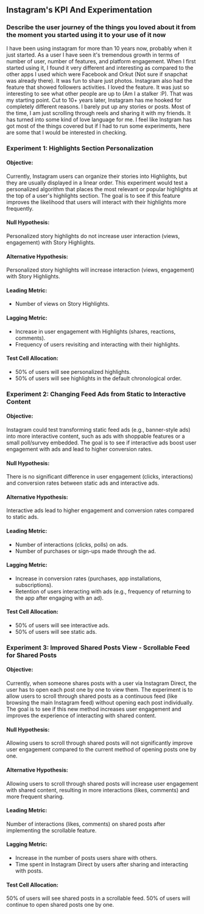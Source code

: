 ## Instagram's KPI And Experimentation

### Describe the user journey of the things you loved about it from the moment you started using it to your use of it now
I have been using instagram for more than 10 years now, probably when it just started. As a user I have seen it's tremendous growth in terms of number of user, number of features, and platform engagement. When I first started using it, I found it very different and interesting as compared to the other apps I used which were Facebook and Orkut (Not sure if snapchat was already there). It was fun to share just photos. Instagram also had the feature that showed followers activities. I loved the feature. It was just so interesting to see what other people are up to (Am I a stalker :P). That was my starting point. Cut to 10+ years later, Instagram has me hooked for completely different reasons. I barely put up any stories or posts. Most of the time, I am just scrolling through reels and sharing it with my friends. It has turned into some kind of love language for me. I feel like Instgram has got most of the things covered but if I had to run some experiments, here are some that I would be interested in checking.

### Experiment 1: Highlights Section Personalization
#### Objective: 
Currently, Instagram users can organize their stories into Highlights, but they are usually displayed in a linear order. This experiment would test a personalized algorithm that places the most relevant or popular highlights at the top of a user's highlights section. The goal is to see if this feature improves the likelihood that users will interact with their highlights more frequently.

#### Null Hypothesis: 
Personalized story highlights do not increase user interaction (views, engagement) with Story Highlights.

#### Alternative Hypothesis: 
Personalized story highlights will increase interaction (views, engagement) with Story Highlights.

#### Leading Metric:
- Number of views on Story Highlights.

#### Lagging Metric:
- Increase in user engagement with Highlights (shares, reactions, comments).
- Frequency of users revisiting and interacting with their highlights.

#### Test Cell Allocation:
- 50% of users will see personalized highlights.
- 50% of users will see highlights in the default chronological order.

### Experiment 2: Changing Feed Ads from Static to Interactive Content
#### Objective: 
Instagram could test transforming static feed ads (e.g., banner-style ads) into more interactive content, such as ads with shoppable features or a small poll/survey embedded. The goal is to see if interactive ads boost user engagement with ads and lead to higher conversion rates.

#### Null Hypothesis: 
There is no significant difference in user engagement (clicks, interactions) and conversion rates between static ads and interactive ads.

#### Alternative Hypothesis: 
Interactive ads lead to higher engagement and conversion rates compared to static ads.

#### Leading Metric:
- Number of interactions (clicks, polls) on ads.
- Number of purchases or sign-ups made through the ad.

#### Lagging Metric:
- Increase in conversion rates (purchases, app installations, subscriptions).
- Retention of users interacting with ads (e.g., frequency of returning to the app after engaging with an ad).

#### Test Cell Allocation:
- 50% of users will see interactive ads.
- 50% of users will see static ads.

### Experiment 3: Improved Shared Posts View - Scrollable Feed for Shared Posts
#### Objective: 
Currently, when someone shares posts with a user via Instagram Direct, the user has to open each post one by one to view them. The experiment is to allow users to scroll through shared posts as a continuous feed (like browsing the main Instagram feed) without opening each post individually. The goal is to see if this new method increases user engagement and improves the experience of interacting with shared content.

#### Null Hypothesis: 
Allowing users to scroll through shared posts will not significantly improve user engagement compared to the current method of opening posts one by one.

#### Alternative Hypothesis: 
Allowing users to scroll through shared posts will increase user engagement with shared content, resulting in more interactions (likes, comments) and more frequent sharing.

#### Leading Metric:
Number of interactions (likes, comments) on shared posts after implementing the scrollable feature.

#### Lagging Metric:
- Increase in the number of posts users share with others.
- Time spent in Instagram Direct by users after sharing and interacting with posts.

#### Test Cell Allocation:
50% of users will see shared posts in a scrollable feed.
50% of users will continue to open shared posts one by one.